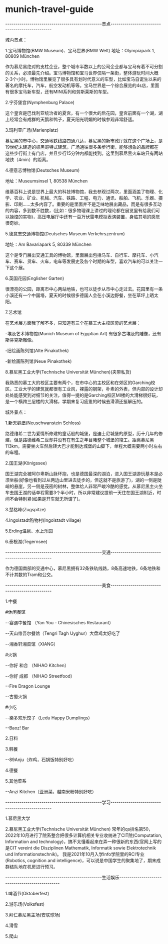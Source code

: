 # munich-travel-guide
------------------------------------------------景点------------------------------------------------
 
城内景点：
 
1.宝马博物馆(BMW Museum)、宝马世界(BMW Welt)
地址：Olympiapark 1, 80809 München

作为慕尼黑绝对的支柱企业，整个城市半数以上的公司企业都与宝马有着不可分割的关系，必须最先介绍。宝马博物馆和宝马世界仅隔一条街，整体游玩时间大概2-3个小时。博物馆里展览了很多具有划时代意义的车型，比如宝马自诞生以来的著名的摩托车，汽车，航空发动机等等。宝马世界是一个综合展览的4s店，里面有很多宝马新车型，还有MINI系列和劳斯莱斯的车型。
 
2.宁芬堡宫(Nymphenburg Palace)

这个皇宫是巴伐利亚统治者的夏宫，有一个很大的后花园，皇宫前面有一个湖，湖上经常会有成群的天鹅和鸭子，夏天阳光明媚的时候参观非常舒适。
 
3.玛利亚广场(Marienplatz)

慕尼黑的市中心，交通地铁线路四通八达，慕尼黑的新市政厅就在这个广场上，是19世纪末建造的棕黑哥特式建筑。广场通往很多条步行街，能够想象的品牌都在这些步行街上有门店，并且步行15分钟内都能找到。这里到慕尼黑火车站只有两站地铁（4min）的距离。

4.德意志博物馆(Deutsches Museum)

地址：Museumsinsel 1, 80538 München

维基百科上说是世界上最大的科技博物馆，我去参观过两次，里面涵盖了物理、化学、农业、矿业、机械、汽车、铁路、工程、电力、通讯、船舶、飞机、乐器、摄影、印刷......太多内容了。重要的是里面并不是乏味地展出藏品，而是有很多互动的内容，多到数不胜数，(比如：很多物理课上讲过的理论都在展览里有给我们可以操控的实物)，高压电展厅中还有一百万伏雷电模拟表演装置，身临其境的感觉很奇妙。

5.德意志交通博物馆(Deutsches Museum Verkehrszentrum)

地址：Am Bavariapark 5, 80339 München

这个是专门展出交通工具的博物馆，里面展出包括马车、自行车、摩托车、小汽车、赛车、货车、火车，电车等发展史及各个时期的车型，喜欢汽车的可以关注一下这个展。

6.英国花园(Englisher Garten)

很漂亮的公园，距离市中心两站地铁，也可以徒步从市中心走过去。花园里有一条小溪还有一个中国塔，夏天的时候很多德国人会在小溪边野餐，坐在草坪上晒太阳。
 
7.艺术馆

在艺术展方面我了解不多，只知道有三个在慕工大主校区旁的艺术展：

-埃及艺术博物馆(Munich Museum of Egyptian Art)
有很多古埃及的雕像，还有斯芬克斯雕像。

-旧绘画陈列馆(Alte Pinakothek)

-新绘画陈列馆(Neue Pinakothek)
 
8.慕尼黑工业大学(Technische Universität München)(夹带私货)

我熟悉的慕工大的校区主要有两个，在市中心的主校区和在郊区的Garching校区。工业大学的建筑就都很有工业风，裸露的钢架，朴素的外表，但内部的设计却处处能感受到对细节的关注，值得一提的是Garching校区MI楼的大滑梯很好玩，是一个横跨三层楼的大滑梯，学期末复习疲惫的时候去滑滑还挺解压的。

城外景点：

1.新天鹅堡(Neuschwanstein Schloss)

路德维希二世为爱情所修建的童话般的城堡，是迪士尼城堡的原型，历十几年的修建，但是路德维希二世却并没有在有生之年目睹整个城堡的竣工。距离慕尼黑113km，需要坐火车然后转大巴才能到达城堡的山脚下，单程大概需要两小时左右的车程。

2.国王湖(Königssee)

国王湖完全被阿尔卑斯山脉环抱，也是德国最深的湖泊，进入国王湖游玩基本是必须坐船(好像也看到过从两边山里进去徒步的，但这就不是旅游了)，湖的一侧是陡峭的悬崖，另一侧是茂密的树林，整体给人非常严峻冷酷的感觉。从慕尼黑主火坐车去国王湖的话单程需要3个半小时，所以非常建议提前一天住在国王湖附近，时间不会特别紧(如果是开车就无所谓了)。


3.楚格峰(Zugspitze)

4.Ingolstadt购物村(Ingolstadt village)

5.Erding温泉、水上乐园

6.泰根湖(Tegernsee)

------------------------------------------------交通------------------------------------------------

作为德国南部的交通中心，慕尼黑拥有32条铁轨线路，8条高速地铁，6条地铁和不计其数的Tram和公交。

------------------------------------------------美食------------------------------------------------

1.中餐

#休闲餐馆

--宴遇中餐馆 （Yan You - Chinesisches Restaurant）

--天山维吾尔餐馆（Tengri Tagh Uyghur）大盘鸡太好吃了

--湘香轩湘菜馆（XIANG）

#火锅

--你好 和合 （NIHAO Kitchen）

--你好 成都 （NIHAO Streetfood）

--Fire Dragon Lounge

--古蜀火锅

#小吃

--樂多欢乐饺子（Ledu Happy Dumplings）

--Baoz! Bar

2.日料

3.韩餐

--89Anju（炸鸡，石锅饭特别好吃）

4.德餐

5.其他菜系

--Anzi Kitchen（亚洲菜，越南米粉特别好吃）

------------------------------------------------学习------------------------------------------------

1.慕尼黑大学

2.慕尼黑工业大学(Technische Universität München) 常年的qs排名第50，2022年10月进行了院系整合把很多计算机相关专业收纳进了CIT院(Computation, Information and technology)，搞不太懂看起来在弄一种很新的东西(官网上写的是CIT vereint die Disziplinen Mathematik, Informatik sowie Elektrotechnik und Informationstechnik)。
我是2021年10月入学Info学院里的RCI专业(Robotics, cognition and intelligence)，可以说是中国学生的聚集地了，期末成群结队地在机房进行预习。

------------------------------------------------生活娱乐------------------------------------------------

1.啤酒节(Oktoberfest)

2.游乐场(Volksfest)

3.拜仁慕尼黑主场(安联球场)

4.滑雪

5.爬山
